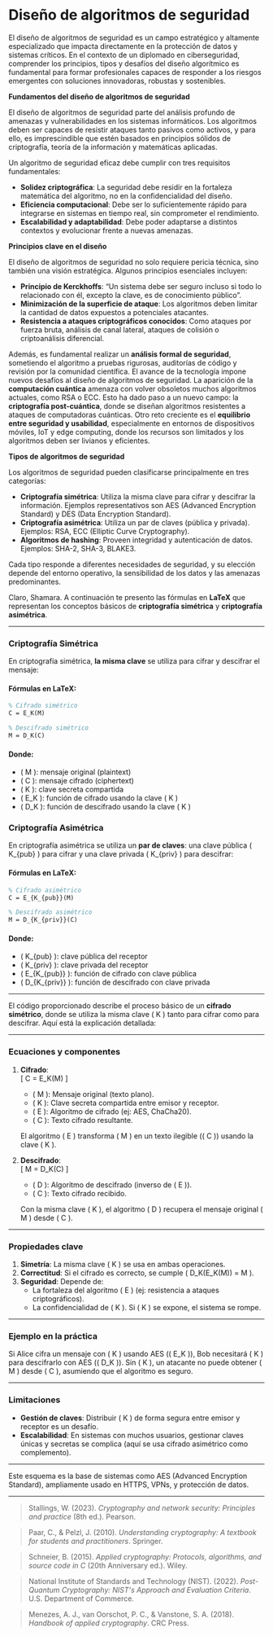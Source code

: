 # **Diseño de algoritmos de seguridad**

El diseño de algoritmos de seguridad es un campo estratégico y altamente especializado que impacta directamente en la protección de datos y sistemas críticos. En el contexto de un diplomado en ciberseguridad, comprender los principios, tipos y desafíos del diseño algorítmico es fundamental para formar profesionales capaces de responder a los riesgos emergentes con soluciones innovadoras, robustas y sostenibles.

**Fundamentos del diseño de algoritmos de seguridad**

El diseño de algoritmos de seguridad parte del análisis profundo de amenazas y vulnerabilidades en los sistemas informáticos. Los algoritmos deben ser capaces de resistir ataques tanto pasivos como activos, y para ello, es imprescindible que estén basados en principios sólidos de criptografía, teoría de la información y matemáticas aplicadas.

Un algoritmo de seguridad eficaz debe cumplir con tres requisitos fundamentales:

- **Solidez criptográfica**: La seguridad debe residir en la fortaleza matemática del algoritmo, no en la confidencialidad del diseño.
- **Eficiencia computacional**: Debe ser lo suficientemente rápido para integrarse en sistemas en tiempo real, sin comprometer el rendimiento.
- **Escalabilidad y adaptabilidad**: Debe poder adaptarse a distintos contextos y evolucionar frente a nuevas amenazas.

**Principios clave en el diseño**

El diseño de algoritmos de seguridad no solo requiere pericia técnica, sino también una visión estratégica. Algunos principios esenciales incluyen:

- **Principio de Kerckhoffs**: “Un sistema debe ser seguro incluso si todo lo relacionado con él, excepto la clave, es de conocimiento público”.
- **Minimización de la superficie de ataque**: Los algoritmos deben limitar la cantidad de datos expuestos a potenciales atacantes.
- **Resistencia a ataques criptográficos conocidos**: Como ataques por fuerza bruta, análisis de canal lateral, ataques de colisión o criptoanálisis diferencial.

Además, es fundamental realizar un **análisis formal de seguridad**, sometiendo el algoritmo a pruebas rigurosas, auditorías de código y revisión por la comunidad científica. El avance de la tecnología impone nuevos desafíos al diseño de algoritmos de seguridad. La aparición de la **computación cuántica** amenaza con volver obsoletos muchos algoritmos actuales, como RSA o ECC. Esto ha dado paso a un nuevo campo: la **criptografía post-cuántica**, donde se diseñan algoritmos resistentes a ataques de computadoras cuánticas. Otro reto creciente es el **equilibrio entre seguridad y usabilidad**, especialmente en entornos de dispositivos móviles, IoT y edge computing, donde los recursos son limitados y los algoritmos deben ser livianos y eficientes.

**Tipos de algoritmos de seguridad**

Los algoritmos de seguridad pueden clasificarse principalmente en tres categorías:

- **Criptografía simétrica**: Utiliza la misma clave para cifrar y descifrar la información. Ejemplos representativos son AES (Advanced Encryption Standard) y DES (Data Encryption Standard).
- **Criptografía asimétrica**: Utiliza un par de claves (pública y privada). Ejemplos: RSA, ECC (Elliptic Curve Cryptography).
- **Algoritmos de hashing**: Proveen integridad y autenticación de datos. Ejemplos: SHA-2, SHA-3, BLAKE3.

Cada tipo responde a diferentes necesidades de seguridad, y su elección depende del entorno operativo, la sensibilidad de los datos y las amenazas predominantes.

Claro, Shamara. A continuación te presento las fórmulas en **LaTeX** que representan los conceptos básicos de **criptografía simétrica** y **criptografía asimétrica**.

---

### Criptografía Simétrica

En criptografía simétrica, **la misma clave** se utiliza para cifrar y descifrar el mensaje:

#### Fórmulas en LaTeX:

```latex
% Cifrado simétrico
C = E_K(M)

% Descifrado simétrico
M = D_K(C)
```

#### Donde:
- \( M \): mensaje original (plaintext)
- \( C \): mensaje cifrado (ciphertext)
- \( K \): clave secreta compartida
- \( E_K \): función de cifrado usando la clave \( K \)
- \( D_K \): función de descifrado usando la clave \( K \)


### Criptografía Asimétrica

En criptografía asimétrica se utiliza un **par de claves**: una clave pública \( K_{pub} \) para cifrar y una clave privada \( K_{priv} \) para descifrar:

#### Fórmulas en LaTeX:

```latex
% Cifrado asimétrico
C = E_{K_{pub}}(M)

% Descifrado asimétrico
M = D_{K_{priv}}(C)
```

#### Donde:
- \( K_{pub} \): clave pública del receptor
- \( K_{priv} \): clave privada del receptor
- \( E_{K_{pub}} \): función de cifrado con clave pública
- \( D_{K_{priv}} \): función de descifrado con clave privada
______________________________

El código proporcionado describe el proceso básico de un **cifrado simétrico**, donde se utiliza la misma clave \( K \) tanto para cifrar como para descifrar. Aquí está la explicación detallada:

---

### **Ecuaciones y componentes**
1. **Cifrado**:  
   \[
   C = E_K(M)
   \]  
   - \( M \): Mensaje original (texto plano).  
   - \( K \): Clave secreta compartida entre emisor y receptor.  
   - \( E \): Algoritmo de cifrado (ej: AES, ChaCha20).  
   - \( C \): Texto cifrado resultante.  

   El algoritmo \( E \) transforma \( M \) en un texto ilegible (\( C \)) usando la clave \( K \).

2. **Descifrado**:  
   \[
   M = D_K(C)
   \]  
   - \( D \): Algoritmo de descifrado (inverso de \( E \)).  
   - \( C \): Texto cifrado recibido.  

   Con la misma clave \( K \), el algoritmo \( D \) recupera el mensaje original \( M \) desde \( C \).

---

### **Propiedades clave**
1. **Simetría**: La misma clave \( K \) se usa en ambas operaciones.  
2. **Correctitud**: Si el cifrado es correcto, se cumple \( D_K(E_K(M)) = M \).  
3. **Seguridad**: Depende de:  
   - La fortaleza del algoritmo \( E \) (ej: resistencia a ataques criptográficos).  
   - La confidencialidad de \( K \). Si \( K \) se expone, el sistema se rompe.  

---

### **Ejemplo en la práctica**
Si Alice cifra un mensaje con \( K \) usando AES (\( E_K \)), Bob necesitará \( K \) para descifrarlo con AES (\( D_K \)). Sin \( K \), un atacante no puede obtener \( M \) desde \( C \), asumiendo que el algoritmo es seguro.

---

### **Limitaciones**
- **Gestión de claves**: Distribuir ( K ) de forma segura entre emisor y receptor es un desafío.  
- **Escalabilidad**: En sistemas con muchos usuarios, gestionar claves únicas y secretas se complica (aquí se usa cifrado asimétrico como complemento).

--- 

Este esquema es la base de sistemas como AES (Advanced Encryption Standard), ampliamente usado en HTTPS, VPNs, y protección de datos.






_______________________
> Stallings, W. (2023). *Cryptography and network security: Principles and practice* (8th ed.). Pearson.  

> Paar, C., & Pelzl, J. (2010). *Understanding cryptography: A textbook for students and practitioners*. Springer.  

> Schneier, B. (2015). *Applied cryptography: Protocols, algorithms, and source code in C* (20th Anniversary ed.). Wiley.  

> National Institute of Standards and Technology (NIST). (2022). *Post-Quantum Cryptography: NIST's Approach and Evaluation Criteria*. U.S. Department of Commerce.  

> Menezes, A. J., van Oorschot, P. C., & Vanstone, S. A. (2018). *Handbook of applied cryptography*. CRC Press.  



